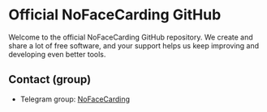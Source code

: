 # Official NoFaceCarding GitHub

Welcome to the official NoFaceCarding GitHub repository. We create and share a lot of free software, and your support helps us keep improving and developing even better tools.

## Contact (group)

- Telegram group: [NoFaceCarding](https://t.me/+Ptqm_K5n1UQ3OTI0)
